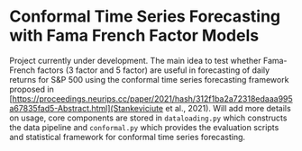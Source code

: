 # Conformal Time Series Forecasting with Fama French Factor Models
Project currently under development. The main idea to test whether Fama-French factors (3 factor and 5 factor) are useful in forecasting of daily returns for S&P 500 using the conformal time series forecasting framework proposed in [https://proceedings.neurips.cc/paper/2021/hash/312f1ba2a72318edaaa995a67835fad5-Abstract.html](Stankeviciute et al., 2021). Will add more details on usage, core components are stored in `dataloading.py` which constructs the data pipeline and `conformal.py` which
provides the evaluation scripts and statistical framework for conformal time series forecasting.
